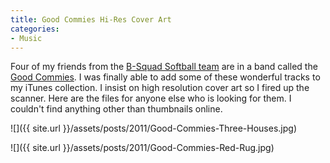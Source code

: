 ```yaml
---
title: Good Commies Hi-Res Cover Art
categories:
- Music
---
```


Four of my friends from the [B-Squad Softball team](http://www.bsquad.org/) are in a band called the [Good Commies](http://www.last.fm/music/Good+Commies). I was finally able to add some of these wonderful tracks to my iTunes collection. I insist on high resolution cover art so I fired up the scanner. Here are the files for anyone else who is looking for them. I couldn't find anything other than thumbnails online.



  
   ![]({{ site.url }}/assets/posts/2011/Good-Commies-Three-Houses.jpg)
  

  
   ![]({{ site.url }}/assets/posts/2011/Good-Commies-Red-Rug.jpg)
  


